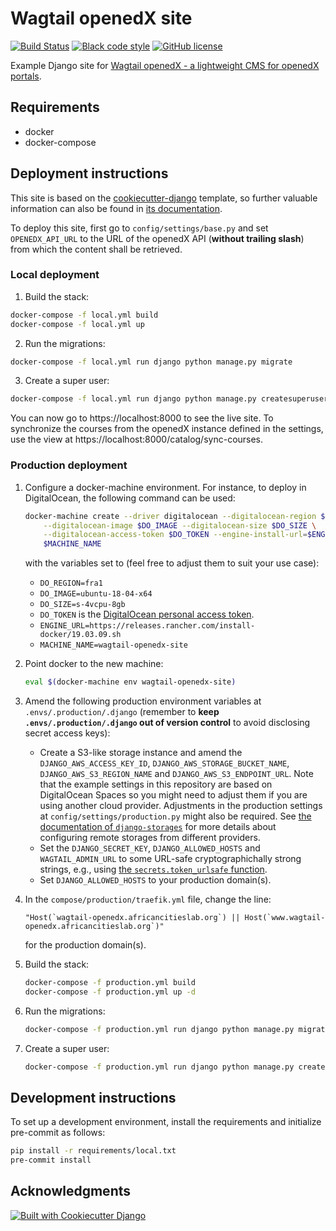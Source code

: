 # Wagtail openedX site

[![Build Status](https://github.com/martibosch/wagtail-openedx-site/workflows/CI/badge.svg?branch=main)](https://github.com/martibosch/wagtail-openedx-site/actions/workflows/ci.yml)
[![Black code style](https://img.shields.io/badge/code%20style-black-000000.svg)](https://github.com/ambv/black)
[![GitHub license](https://img.shields.io/github/license/martibosch/wagtail-openedx-site.svg)](https://github.com/martibosch/wagtail-openedx-site/blob/main/LICENSE)

Example Django site for [Wagtail openedX - a lightweight CMS for openedX portals](https://github.com/martibosch/wagtail-openedx).

## Requirements

* docker
* docker-compose

## Deployment instructions

This site is based on the [cookiecutter-django](https://github.com/pydanny/cookiecutter-django/) template, so further valuable information can also be found in [its documentation](https://cookiecutter-django.readthedocs.io/en/latest/?badge=latest).

To deploy this site, first go to `config/settings/base.py` and set `OPENEDX_API_URL` to the URL of the openedX API (**without trailing slash**) from which the content shall be retrieved.

### Local deployment

1. Build the stack:

```bash
docker-compose -f local.yml build
docker-compose -f local.yml up
```

2. Run the migrations:

```bash
docker-compose -f local.yml run django python manage.py migrate
```

3. Create a super user:

```bash
docker-compose -f local.yml run django python manage.py createsuperuser
```

You can now go to https://localhost:8000 to see the live site. To synchronize the courses from the openedX instance defined in the settings, use the view at https://localhost:8000/catalog/sync-courses.

### Production deployment

1. Configure a docker-machine environment. For instance, to deploy in DigitalOcean, the following command can be used:

    ```bash
    docker-machine create --driver digitalocean --digitalocean-region $DO_REGION \
        --digitalocean-image $DO_IMAGE --digitalocean-size $DO_SIZE \
        --digitalocean-access-token $DO_TOKEN --engine-install-url=$ENGINE_URL \
        $MACHINE_NAME
    ```

    with the variables set to (feel free to adjust them to suit your use case):
    * `DO_REGION=fra1`
    * `DO_IMAGE=ubuntu-18-04-x64`
    * `DO_SIZE=s-4vcpu-8gb`
    * `DO_TOKEN` is the [DigitalOcean personal access token](https://docs.digitalocean.com/reference/api/create-personal-access-token/).
    * `ENGINE_URL=https://releases.rancher.com/install-docker/19.03.09.sh`
    * `MACHINE_NAME=wagtail-openedx-site`

2. Point docker to the new machine:

    ```bash
    eval $(docker-machine env wagtail-openedx-site)
    ```

3. Amend the following production environment variables at `.envs/.production/.django` (remember to **keep `.envs/.production/.django` out of version control** to avoid disclosing secret access keys):

    * Create a S3-like storage instance and amend the `DJANGO_AWS_ACCESS_KEY_ID`, `DJANGO_AWS_STORAGE_BUCKET_NAME`, `DJANGO_AWS_S3_REGION_NAME` and `DJANGO_AWS_S3_ENDPOINT_URL`.  Note that the example settings in this repository are based on DigitalOcean Spaces so you might need to adjust them if you are using another cloud provider. Adjustments in the production settings at `config/settings/production.py` might also be required. See [the documentation of `django-storages`](https://django-storages.readthedocs.io/en/latest) for more details about configuring remote storages from different providers.
    * Set the `DJANGO_SECRET_KEY`, `DJANGO_ALLOWED_HOSTS` and `WAGTAIL_ADMIN_URL` to some URL-safe cryptographichally strong strings, e.g., using [the `secrets.token_urlsafe` function](https://docs.python.org/3/library/secrets.html#secrets.token_urlsafe).
    * Set `DJANGO_ALLOWED_HOSTS` to your production domain(s).

4. In the `compose/production/traefik.yml` file, change the line:

    ```
    "Host(`wagtail-openedx.africancitieslab.org`) || Host(`www.wagtail-openedx.africancitieslab.org`)"
    ```

    for the production domain(s).

5. Build the stack:

    ```bash
    docker-compose -f production.yml build
    docker-compose -f production.yml up -d
    ```

6. Run the migrations:

    ```bash
    docker-compose -f production.yml run django python manage.py migrate
    ```

7. Create a super user:

    ```bash
    docker-compose -f production.yml run django python manage.py createsuperuser
    ```

## Development instructions

To set up a development environment, install the requirements and initialize pre-commit as follows:

```bash
pip install -r requirements/local.txt
pre-commit install
```

## Acknowledgments

[![Built with Cookiecutter Django](https://img.shields.io/badge/built%20with-Cookiecutter%20Django-ff69b4.svg?logo=cookiecutter)](https://github.com/pydanny/cookiecutter-django/)
